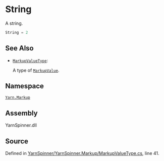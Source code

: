 # String

A string.

```csharp
String = 2
```

## See Also

* [`MarkupValueType`](./): 

  A type of [`MarkupValue`](../markupvalue/).

## Namespace

[`Yarn.Markup`](../)

## Assembly

YarnSpinner.dll

## Source

Defined in [YarnSpinner/YarnSpinner.Markup/MarkupValueType.cs](https://github.com/YarnSpinnerTool/YarnSpinner//blob/develop/YarnSpinner/YarnSpinner.Markup/MarkupValueType.cs#L41), line 41.

